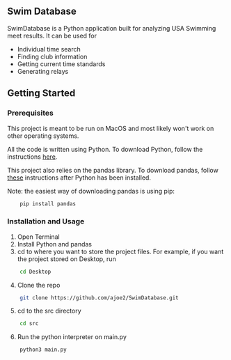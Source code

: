## Swim Database

SwimDatabase is a Python application built for analyzing USA Swimming meet results. It can be used for
 - Individual time search
 - Finding club information
 - Getting current time standards
 - Generating relays

 ## Getting Started

 ### Prerequisites
This project is meant to be run on MacOS and most likely won't work on other operating systems.

All the code is written using Python. To download Python, follow the instructions [here](https://www.python.org/downloads/).

This project also relies on the pandas library. To download pandas, follow [these](https://pandas.pydata.org/docs/getting_started/install.html) instructions after Python has been installed.

Note: the easiest way of downloading pandas is using pip:

```sh
    pip install pandas
```

### Installation and Usage
1. Open Terminal
2. Install Python and pandas
3. cd to where you want to store the project files. For example, if you want the project stored on Desktop, run
```sh
    cd Desktop
```
4. Clone the repo 
```sh
    git clone https://github.com/ajoe2/SwimDatabase.git
```
5. cd to the src directory
```sh
    cd src
```
6. Run the python interpreter on main.py
```sh
    python3 main.py
```
